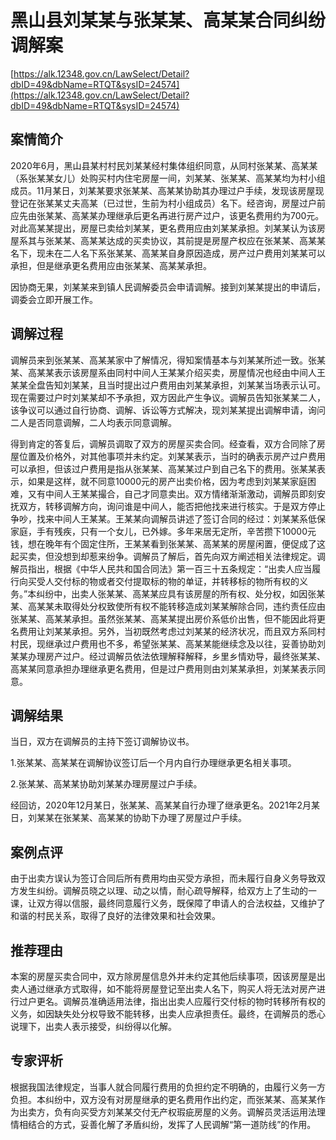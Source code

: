 # 黑山县刘某某与张某某、高某某合同纠纷调解案 

[https://alk.12348.gov.cn/LawSelect/Detail?dbID=49&dbName=RTQT&sysID=24574](https://alk.12348.gov.cn/LawSelect/Detail?dbID=49&dbName=RTQT&sysID=24574) 


## 案情简介 

2020年6月，黑山县某村村民刘某某经村集体组织同意，从同村张某某、高某某（系张某某女儿）处购买村内住宅房屋一间，刘某某、张某某、高某某均为村小组成员。11月某日，刘某某要求张某某、高某某协助其办理过户手续，发现该房屋现登记在张某某丈夫高某（已过世，生前为村小组成员）名下。经咨询，房屋过户前应先由张某某、高某某办理继承后更名再进行房产过户，该更名费用约为700元。对此高某某提出，房屋已卖给刘某某，更名费用应由刘某某承担。刘某某认为该房屋系其与张某某、高某某达成的买卖协议，其前提是房屋产权应在张某某、高某某名下，现未在二人名下系张某某、高某某自身原因造成，房产过户费用刘某某可以承担，但是继承更名费用应由张某某、高某某承担。 
 
因协商无果，刘某某来到镇人民调解委员会申请调解。接到刘某某提出的申请后，调委会立即开展工作。 

## 调解过程 

调解员来到张某某、高某某家中了解情况，得知案情基本与刘某某所述一致。张某某、高某某表示该房屋系由同村中间人王某某介绍买卖，房屋情况也经由中间人王某某全盘告知刘某某，且当时提出过户费用由刘某某承担，刘某某当场表示认可。现在需要过户时刘某某却不予承担，双方因此产生争议。调解员告知张某某二人，该争议可以通过自行协商、调解、诉讼等方式解决，现刘某某提出调解申请，询问二人是否同意调解，二人均表示同意调解。 
 
得到肯定的答复后，调解员调取了双方的房屋买卖合同。经查看，双方合同除了房屋位置及价格外，对其他事项并未约定。刘某某表示，当时的确表示房产过户费用可以承担，但该过户费用是指从张某某、高某某过户到自己名下的费用。张某某表示，如果是这样，就不同意10000元的房产出卖价格，因为考虑到刘某某家庭困难，又有中间人王某某撮合，自己才同意卖出。双方情绪渐渐激动，调解员即刻安抚双方，转移调解方向，询问谁是中间人，能否把他找来进行核实。于是双方停止争吵，找来中间人王某某。王某某向调解员讲述了签订合同的经过：刘某某系低保家庭，手有残疾，只有一个女儿，已外嫁。多年来居无定所，辛苦攒下10000元钱，想在晚年有个固定住所，王某某看到张某某、高某某的房屋闲置，便促成了这起买卖，但没想到却惹来纷争。调解员了解后，首先向双方阐述相关法律规定。调解员指出，根据《中华人民共和国合同法》第一百三十五条规定：“出卖人应当履行向买受人交付标的物或者交付提取标的物的单证，并转移标的物所有权的义务。”本纠纷中，出卖人张某某、高某某应具有该房屋的所有权、处分权，如因张某某、高某某未取得处分权致使所有权不能转移造成刘某某解除合同，违约责任应由张某某、高某某承担。虽然张某某、高某某提出房价系低价出售，但不能因此将更名费用让刘某某承担。另外，当初既然考虑过刘某某的经济状况，而且双方系同村村民，现继承过户费用也不多，希望张某某、高某某能继续念及以往，妥善协助刘某某办理房产过户。经过调解员依法依理解释解释，乡里乡情劝导，最终张某某、高某某同意承担办理继承更名费用，但是过户费用则由刘某某承担，刘某某表示同意。 

## 调解结果 

当日，双方在调解员的主持下签订调解协议书。 
 
1.张某某、高某某在调解协议签订后一个月内自行办理继承更名相关事项。 
 
2.张某某、高某某协助刘某某办理房屋过户手续。 
 
经回访，2020年12月某日，张某某、高某某自行办理了继承更名。2021年2月某日，刘某某在张某某、高某某的协助下办理了房屋过户手续。 

## 案例点评 

由于出卖方误认为签订合同后所有费用均由买受方承担，而未履行自身义务导致双方发生纠纷。调解员晓之以理、动之以情，耐心疏导解释，给双方上了生动的一课，让双方得以信服，最终同意履行义务，既保障了申请人的合法权益，又维护了和谐的村民关系，取得了良好的法律效果和社会效果。  

## 推荐理由 

本案的房屋买卖合同中，双方除房屋信息外并未约定其他后续事项，因该房屋是出卖人通过继承方式取得，如不能将房屋登记至出卖人名下，购买人将无法对房产进行过户更名。调解员准确适用法律，指出出卖人应履行交付标的物时转移所有权的义务，如因缺失处分权导致不能转移，出卖人应承担责任。最终，在调解员的悉心说理下，出卖人表示接受，纠纷得以化解。 

## 专家评析 

根据我国法律规定，当事人就合同履行费用的负担约定不明确的，由履行义务一方负担。本纠纷中，双方没有对房屋继承的更名费用作出约定，而张某某、高某某作为出卖方，负有向买受方刘某某交付无产权瑕疵房屋的义务。调解员灵活运用法理情相结合的方式，妥善化解了矛盾纠纷，发挥了人民调解“第一道防线”的作用。 
